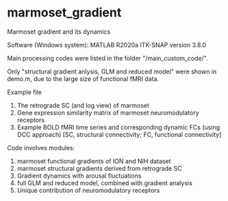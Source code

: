 # marmoset_gradient
Marmoset gradient and its dynamics

Software (Windows system):
MATLAB R2020a
ITK-SNAP version 3.8.0

Main processing codes were listed in the folder "/main_custom_code/".

Only "structural gradient anlysis, GLM and reduced model" were shown in demo.m, due to the large size of functional fMRI data.

Example file
1. The retrograde SC (and log view) of marmoset
2. Gene expression similarity matrix of marmoset neuromodulatory receptors
3. Example BOLD fMRI time series and corresponding dynamic FCs (using DCC approach) 
[SC, structural connectivity; FC, functional connectivity]

Code involves modules:
1. marmoset functional gradients of ION and NIH dataset
2. marmoset structural gradients derived from retrograde SC
3. Gradient dynamics with arousal fluctuations
4. full GLM and reduced model, combined with gradient analysis
5. Unique contribution of neuromodulatory receptors
